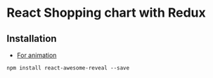 # React Shopping chart with Redux

## Installation 
- [For animation ](https://www.npmjs.com/package/react-awesome-reveal)
```shell
npm install react-awesome-reveal --save
```
